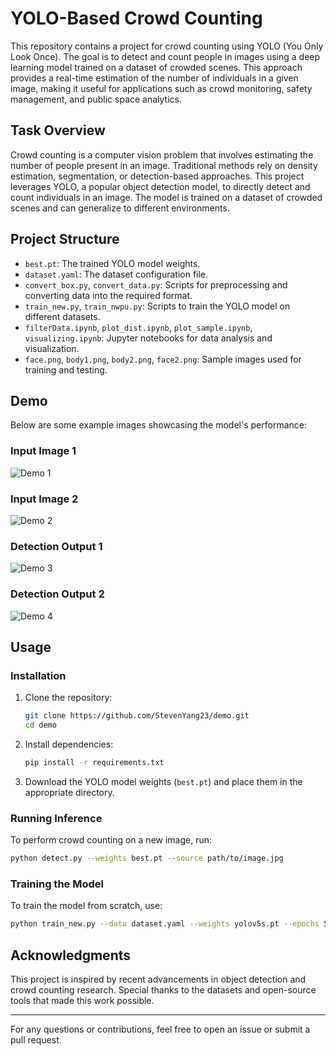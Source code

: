 # YOLO-Based Crowd Counting

This repository contains a project for crowd counting using YOLO (You Only Look Once). The goal is to detect and count people in images using a deep learning model trained on a dataset of crowded scenes. This approach provides a real-time estimation of the number of individuals in a given image, making it useful for applications such as crowd monitoring, safety management, and public space analytics.

## Task Overview
Crowd counting is a computer vision problem that involves estimating the number of people present in an image. Traditional methods rely on density estimation, segmentation, or detection-based approaches. This project leverages YOLO, a popular object detection model, to directly detect and count individuals in an image. The model is trained on a dataset of crowded scenes and can generalize to different environments.

## Project Structure
- `best.pt`: The trained YOLO model weights.
- `dataset.yaml`: The dataset configuration file.
- `convert_box.py`, `convert_data.py`: Scripts for preprocessing and converting data into the required format.
- `train_new.py`, `train_nwpu.py`: Scripts to train the YOLO model on different datasets.
- `filterData.ipynb`, `plot_dist.ipynb`, `plot_sample.ipynb`, `visualizing.ipynb`: Jupyter notebooks for data analysis and visualization.
- `face.png`, `body1.png`, `body2.png`, `face2.png`: Sample images used for training and testing.

## Demo
Below are some example images showcasing the model's performance:

### Input Image 1
![Demo 1](demo/demo1.png)

### Input Image 2
![Demo 2](demo/demo2.png)

### Detection Output 1
![Demo 3](demo/demo3.png)

### Detection Output 2
![Demo 4](demo/demo4.png)

## Usage
### Installation
1. Clone the repository:
   ```sh
   git clone https://github.com/StevenYang23/demo.git
   cd demo
   ```
2. Install dependencies:
   ```sh
   pip install -r requirements.txt
   ```
3. Download the YOLO model weights (`best.pt`) and place them in the appropriate directory.

### Running Inference
To perform crowd counting on a new image, run:
```sh
python detect.py --weights best.pt --source path/to/image.jpg
```

### Training the Model
To train the model from scratch, use:
```sh
python train_new.py --data dataset.yaml --weights yolov5s.pt --epochs 50
```

## Acknowledgments
This project is inspired by recent advancements in object detection and crowd counting research. Special thanks to the datasets and open-source tools that made this work possible.

---
For any questions or contributions, feel free to open an issue or submit a pull request.

